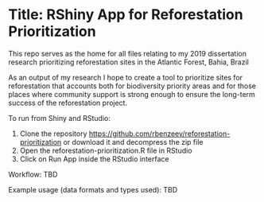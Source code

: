 # Title: RShiny App for Reforestation Prioritization

This repo serves as the home for all files relating to my 2019 dissertation research prioritizing reforestation sites in the Atlantic Forest, Bahia, Brazil

As an output of my research I hope to create a tool to prioritize sites for reforestation that accounts both for biodiversity priority areas and for those places where community support is strong enough to ensure the long-term success of the reforestation project. 

To run from Shiny and RStudio:
1. Clone the repository https://github.com/rbenzeev/reforestation-prioritization or download it and decompress the zip file
2. Open the reforestation-prioritization.R file in RStudio
3. Click on Run App inside the RStudio interface

Workflow: TBD

Example usage (data formats and types used): TBD
